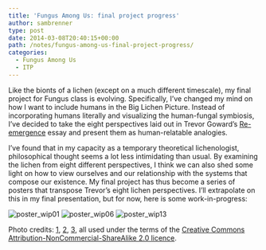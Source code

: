 ```yaml
---
title: 'Fungus Among Us: final project progress'
author: sambrenner
type: post
date: 2014-03-08T20:40:15+00:00
path: /notes/fungus-among-us-final-project-progress/
categories:
  - Fungus Among Us
  - ITP
---
```

Like the bionts of a lichen (except on a much different timescale), my final project for Fungus class is evolving. Specifically, I&#8217;ve changed my mind on how I want to include humans in the Big Lichen Picture. Instead of incorporating humans literally and visualizing the human-fungal symbiosis, I&#8217;ve decided to take the eight perspectives laid out in Trevor Goward&#8217;s [Re-emergence][1] essay and present them as human-relatable analogies.

I&#8217;ve found that in my capacity as a temporary theoretical lichenologist, philosophical thought seems a lot less intimidating than usual. By examining the lichen from eight different perspectives, I think we can also shed some light on how to view ourselves and our relationship with the systems that compose our existence. My final project has thus become a series of posters that transpose Trevor&#8217;s eight lichen perspectives. I&#8217;ll extrapolate on this in my final presentation, but for now, here is some work-in-progress:

<img class="aligncenter size-medium wp-image-586" alt="poster_wip01" src="/img/uploads/2014/03/poster_wip01-800x517.jpg"  />

<!--more-->
<img class="aligncenter size-medium wp-image-587" alt="poster_wip06" src="/img/uploads/2014/03/poster_wip06-800x517.jpg"  />

<img class="aligncenter size-medium wp-image-588" alt="poster_wip13" src="/img/uploads/2014/03/poster_wip13-800x517.jpg"  />

Photo credits: [1][2], [2][3], [3][4], all used under the terms of the [Creative Commons Attribution-NonCommercial-ShareAlike 2.0 licence][5].


 [1]: http://www.waysofenlichenment.net/essays/readings_4_reemergence.pdf
 [2]: https://www.flickr.com/photos/30392367@N00/8211622435/
 [3]: https://www.flickr.com/photos/kempsternyc/3561081345/
 [4]: https://www.flickr.com/photos/colinthescot/9483023764
 [5]: http://creativecommons.org/licenses/by-nc-sa/2.0/
